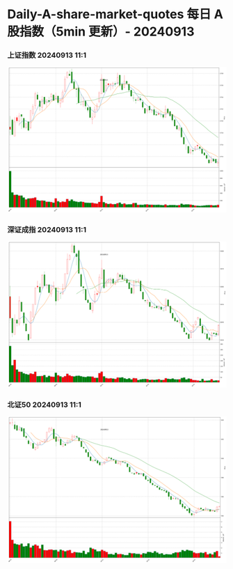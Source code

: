 
# Daily-A-share-market-quotes 每日 A 股指数（5min 更新）- 20240913

### 上证指数 20240913 11:1
![](./fig/2024/9/20240913-sh000001.png)

### 深证成指 20240913 11:1
![](./fig/2024/9/20240913-sz399001.png)

### 北证50 20240913 11:1
![](./fig/2024/9/20240913-bj899050.png)
